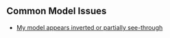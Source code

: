 ## Common Model Issues
- [My model appears inverted or partially see-through](Models/Inverted%20Normals.md)